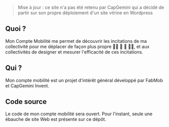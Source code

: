 > Mise à jour : ce site n'a pas été retenu par CapGemini qui a décidé de partir sur son propre déploiement d'un site vitrine en Wordpress

## Quoi ? 

Mon Compte Mobilité me permet de découvrir les incitations de ma collectivité 
pour me déplacer de façon plus propre 🚴‍♂️ 🚌 🚃 🚗👥, 
et aux collectivités de designer et mesurer l'efficacité de ces incitations.


## Qui ?
Mon compte mobilité est un projet d'intérêt général développé par FabMob et CapGemini Invent.

## Code source

Le code de mon compte mobilité sera ouvert. Pour l'instant, seule une ébauche de site Web est présente sur ce dépôt.
